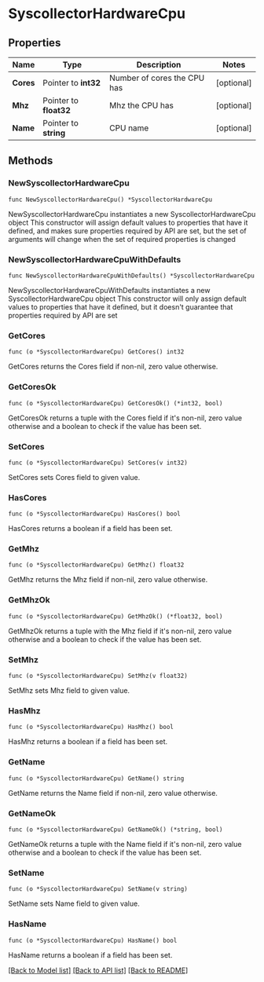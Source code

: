 # SyscollectorHardwareCpu

## Properties

Name | Type | Description | Notes
------------ | ------------- | ------------- | -------------
**Cores** | Pointer to **int32** | Number of cores the CPU has | [optional] 
**Mhz** | Pointer to **float32** | Mhz the CPU has | [optional] 
**Name** | Pointer to **string** | CPU name | [optional] 

## Methods

### NewSyscollectorHardwareCpu

`func NewSyscollectorHardwareCpu() *SyscollectorHardwareCpu`

NewSyscollectorHardwareCpu instantiates a new SyscollectorHardwareCpu object
This constructor will assign default values to properties that have it defined,
and makes sure properties required by API are set, but the set of arguments
will change when the set of required properties is changed

### NewSyscollectorHardwareCpuWithDefaults

`func NewSyscollectorHardwareCpuWithDefaults() *SyscollectorHardwareCpu`

NewSyscollectorHardwareCpuWithDefaults instantiates a new SyscollectorHardwareCpu object
This constructor will only assign default values to properties that have it defined,
but it doesn't guarantee that properties required by API are set

### GetCores

`func (o *SyscollectorHardwareCpu) GetCores() int32`

GetCores returns the Cores field if non-nil, zero value otherwise.

### GetCoresOk

`func (o *SyscollectorHardwareCpu) GetCoresOk() (*int32, bool)`

GetCoresOk returns a tuple with the Cores field if it's non-nil, zero value otherwise
and a boolean to check if the value has been set.

### SetCores

`func (o *SyscollectorHardwareCpu) SetCores(v int32)`

SetCores sets Cores field to given value.

### HasCores

`func (o *SyscollectorHardwareCpu) HasCores() bool`

HasCores returns a boolean if a field has been set.

### GetMhz

`func (o *SyscollectorHardwareCpu) GetMhz() float32`

GetMhz returns the Mhz field if non-nil, zero value otherwise.

### GetMhzOk

`func (o *SyscollectorHardwareCpu) GetMhzOk() (*float32, bool)`

GetMhzOk returns a tuple with the Mhz field if it's non-nil, zero value otherwise
and a boolean to check if the value has been set.

### SetMhz

`func (o *SyscollectorHardwareCpu) SetMhz(v float32)`

SetMhz sets Mhz field to given value.

### HasMhz

`func (o *SyscollectorHardwareCpu) HasMhz() bool`

HasMhz returns a boolean if a field has been set.

### GetName

`func (o *SyscollectorHardwareCpu) GetName() string`

GetName returns the Name field if non-nil, zero value otherwise.

### GetNameOk

`func (o *SyscollectorHardwareCpu) GetNameOk() (*string, bool)`

GetNameOk returns a tuple with the Name field if it's non-nil, zero value otherwise
and a boolean to check if the value has been set.

### SetName

`func (o *SyscollectorHardwareCpu) SetName(v string)`

SetName sets Name field to given value.

### HasName

`func (o *SyscollectorHardwareCpu) HasName() bool`

HasName returns a boolean if a field has been set.


[[Back to Model list]](../README.md#documentation-for-models) [[Back to API list]](../README.md#documentation-for-api-endpoints) [[Back to README]](../README.md)


